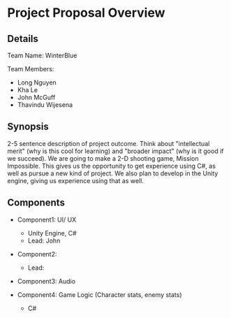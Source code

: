 # Project Proposal Overview

## Details
Team Name: WinterBlue

Team Members:
* Long Nguyen
* Kha Le
* John McGuff
* Thavindu Wijesena

## Synopsis
2-5 sentence description of project outcome. Think about "intellectual merit" (why is this cool for learning) and "broader impact" (why is it good if we succeed).
We are going to make a 2-D shooting game, Mission Impossible. This gives us the opportunity to get experience using C#, as well as pursue a new kind of project. We also plan to develop in the Unity engine, giving us experience using that as well. 

## Components
* Component1: UI/ UX
  * Unity Engine, C#
  * Lead: John

* Component2: 
  * Lead: 

* Component3: Audio


* Component4: Game Logic (Character stats, enemy stats)
  * C#
